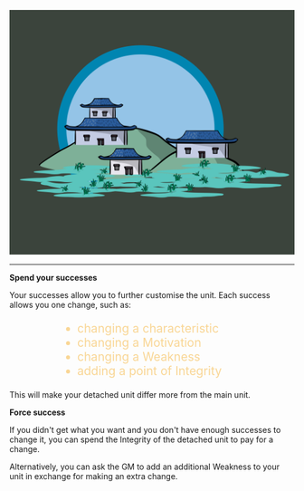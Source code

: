 ![Town|30](/content/media/rpg/townblue.png)

---

**Spend your successes**

Your successes allow you to further customise the unit.  Each success allows you one change, such as:


<ul style="font-size:1.5em; text-align:left; margin-left:4em; color:#F9D695;"; >
<li>changing a characteristic</li>

<li>changing a Motivation</li>

<li>changing a Weakness</li>

<li>adding a point of Integrity</li>
</ul>

This will make your detached unit differ more from the main unit.



**Force success**

If you didn't get what you want and you don't have enough successes to change it, you can spend the Integrity of the detached unit to pay for a change.

Alternatively, you can ask the GM to add an additional Weakness to your unit in exchange for making an extra change.


